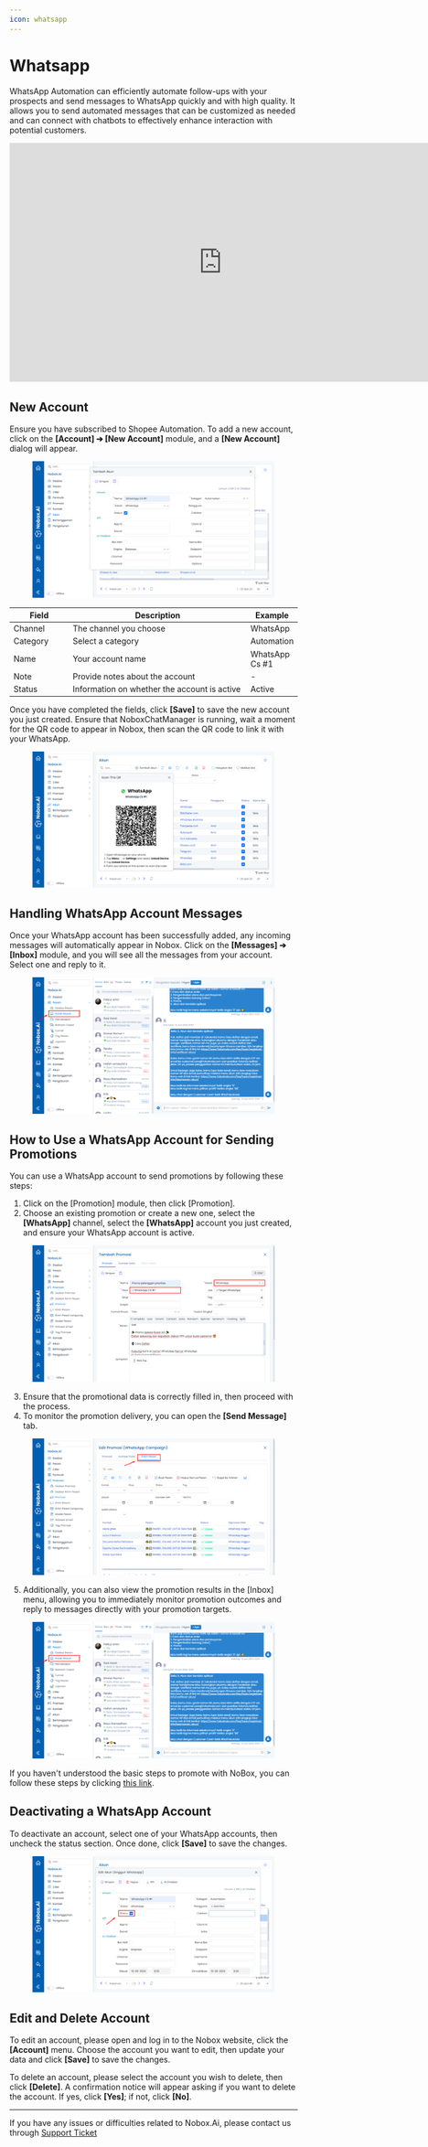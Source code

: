 ```yaml
---
icon: whatsapp
---
```


# <i class="fa-regular fa-comments"></i> Whatsapp

WhatsApp Automation can efficiently automate follow-ups with your prospects and send messages to WhatsApp quickly and with high quality. It allows you to send automated messages that can be customized as needed and can connect with chatbots to effectively enhance interaction with potential customers.

<iframe width="742" height="418" src="https://www.youtube.com/embed/ojiToqKbZJA/" title="01. Instalasi NoBox Desktop" frameborder="0" allow="accelerometer; autoplay; clipboard-write; encrypted-media; gyroscope; picture-in-picture; web-share" referrerpolicy="strict-origin-when-cross-origin" allowfullscreen></iframe>

## **New Account**

Ensure you have subscribed to Shopee Automation. To add a new account, click on the **\[Account] ➔ \[New Account]** module, and a **\[New Account]** dialog will appear.

<figure><img src="../.gitbook/assets/Tambah Akun Whatsapp.png" alt=""><figcaption></figcaption></figure>

<table><thead><tr><th width="97.5999755859375">Field</th><th width="358.60009765625">Description</th><th>Example</th></tr></thead><tbody><tr><td>Channel</td><td>The channel you choose</td><td>WhatsApp</td></tr><tr><td>Category</td><td>Select a category</td><td>Automation</td></tr><tr><td>Name</td><td>Your account name</td><td>WhatsApp Cs #1</td></tr><tr><td>Note</td><td>Provide notes about the account</td><td>-</td></tr><tr><td>Status</td><td>Information on whether the account is active</td><td>Active</td></tr></tbody></table>

Once you have completed the fields, click **\[Save]** to save the new account you just created. Ensure that NoboxChatManager is running, wait a moment for the QR code to appear in Nobox, then scan the QR code to link it with your WhatsApp.

<figure><img src="../.gitbook/assets/Qr WhatsApp (1).png" alt=""><figcaption></figcaption></figure>

## **Handling WhatsApp Account Messages**

Once your WhatsApp account has been successfully added, any incoming messages will automatically appear in Nobox. Click on the **\[Messages] ➔ \[Inbox]** module, and you will see all the messages from your account. Select one and reply to it.

<figure><img src="../.gitbook/assets/Penanangan Akun WhatsApp.png" alt=""><figcaption></figcaption></figure>

## **How to Use a WhatsApp Account for Sending Promotions**

You can use a WhatsApp account to send promotions by following these steps:

1. Click on the \[Promotion] module, then click \[Promotion].
2. Choose an existing promotion or create a new one, select the **\[WhatsApp]** channel, select the **\[WhatsApp]** account you just created, and ensure your WhatsApp account is active.

<figure><img src="../.gitbook/assets/Promosi WhatsApp.png" alt=""><figcaption></figcaption></figure>

3. Ensure that the promotional data is correctly filled in, then proceed with the process.
4. To monitor the promotion delivery, you can open the **\[Send Message]** tab.

<figure><img src="../.gitbook/assets/Cara Menggunakan Akun WhatsApp.png" alt=""><figcaption></figcaption></figure>

5. Additionally, you can also view the promotion results in the \[Inbox] menu, allowing you to immediately monitor promotion outcomes and reply to messages directly with your promotion targets.

<figure><img src="../.gitbook/assets/Penanangan Akun WhatsApp.png" alt=""><figcaption></figcaption></figure>

If you haven't understood the basic steps to promote with NoBox, you can follow these steps by clicking [this link](https://crm.nobox.ai/knowledge-base/article/campaigns).

## **Deactivating a WhatsApp Account**

To deactivate an account, select one of your WhatsApp accounts, then uncheck the status section. Once done, click **\[Save]** to save the changes.

<figure><img src="../.gitbook/assets/Menonaktifkan Akun WhatsApp.png" alt=""><figcaption></figcaption></figure>

## Edit and Delete Account

To edit an account, please open and log in to the Nobox website, click the **\[Account]** menu. Choose the account you want to edit, then update your data and click **\[Save]** to save the changes.

To delete an account, please select the account you wish to delete, then click **\[Delete]**. A confirmation notice will appear asking if you want to delete the account. If yes, click **\[Yes]**; if not, click **\[No]**.

---

If you have any issues or difficulties related to Nobox.Ai, please contact us through [Support Ticket](https://crm.nobox.ai/clients/tickets)

